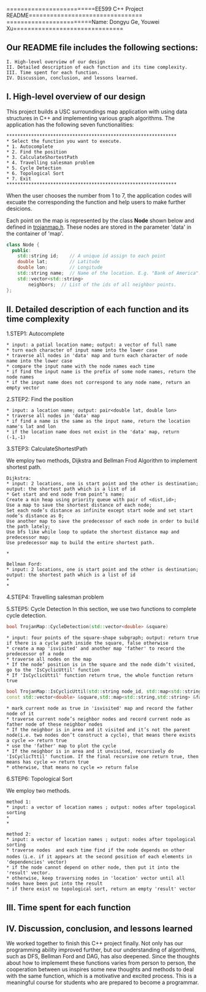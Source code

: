 
=========================EE599 C++ Project README================================
========================Name: Dongyu Ge, Youwei Xu===============================

## Our README file includes the following sections:

```shell
I. High-level overview of our design 
II. Detailed description of each function and its time complexity.
III. Time spent for each function.
IV. Discussion, conclusion, and lessons learned.
```


## I. High-level overview of our design 

This project builds a USC surroundings map application with using data structures in C++ and implementing various graph algorithms. The application has the following seven functionalities:

```shell
**************************************************************
* Select the function you want to execute.
* 1. Autocomplete
* 2. Find the position
* 3. CalculateShortestPath
* 4. Travelling salesman problem
* 5. Cycle Detection
* 6. Topological Sort
* 7. Exit
**************************************************************
```

When the user chooses the number from 1 to 7, the application codes will excuate the corresponding the function and help users to make further desicions.

Each point on the map is represented by the class **Node** shown below and defined in [trojanmap.h](src/lib/trojanmap.h). These nodes are stored in the parameter 'data' in the container of 'map'.

```cpp
class Node {
  public:
    std::string id;    // A unique id assign to each point
    double lat;        // Latitude
    double lon;        // Longitude
    std::string name;  // Name of the location. E.g. "Bank of America".
    std::vector<std::string>
        neighbors;  // List of the ids of all neighbor points.
};

```


## II. Detailed description of each function and its time complexity

1.STEP1: Autocomplete

```shell
* input: a patial location name; output: a vector of full name
* turn each character of input name into the lower case
* traverse all nodes in 'data' map and turn each character of node name into the lower case
* compare the input name with the node names each time
* if find the input name is the prefix of some node names, return the node names
* if the input name does not correspond to any node name, return an empty vector
```

2.STEP2: Find the position

```shell
* input: a location name; output: pair<double lat, double lon>
* traverse all nodes in 'data' map
* if find a name is the same as the input name, return the location name's lat and lon
* if the location name does not exist in the 'data' map, return (-1,-1)
```

3.STEP3: CalculateShortestPath

We employ two methods, Dijkstra and Bellman Frod Algorithm to implement shortest path. 

```shell
Dijkstra:
* input: 2 locations, one is start point and the other is destination; output: the shortest path which is a list of id
* Get start and end node from point’s name;
Create a min heap using priority queue with pair of <dist,id>;
Use a map to save the shortest distance of each node;
Set each node’s distance as infinite except start node and set start node’s distance as 0;
Use another map to save the predecessor of each node in order to build the path lately;
Use bfs like while loop to update the shortest distance map and predecessor map;
Use predecessor map to build the entire shortest path.

*

Bellman Ford:
* input: 2 locations, one is start point and the other is destination; output: the shortest path which is a list of id
*
*
```

4.STEP4: Travelling salesman problem


5.STEP5: Cycle Detection
In this section, we use two functions to complete cycle detection.

```cpp 
bool TrojanMap::CycleDetection(std::vector<double> &square) 
```
```shell
* input: four points of the square-shape subgraph; output: return true if there is a cycle path inside the square, false otherwise
* create a map 'isvisited' and another map 'father' to record the predecessor of a node
* traverse all nodes on the map
* If the node’ position is in the square and the node didn’t visited, go to the 'IsCyclicUttil' function
* If 'IsCyclicUttil' function return true, the whole function return true
```

```cpp
bool TrojanMap::IsCyclicUttil(std::string node_id, std::map<std::string,int> &isvisit,std::string parent_id,
const std::vector<double> &square,std::map<std::string,std::string> &father)
```
```shell
* mark current node as true in 'isvisited' map and record the father node of it 
* traverse current node’s neighbor nodes and record current node as father node of these neighbor nodes
* If the neighbor is in area and it visited and it’s not the parent node(i.e. two nodes don’t construct a cycle), that means there exists a cycle => return true
* use the 'father' map to plot the cycle
* If the neighbor is in area and it unvisited, recursively do 'IsCyclicTttil' functiom. If the final recursive one return true, then means has cycle => return true
* otherwise, that means no cycle => return false
```


6.STEP6: Topological Sort

We employ two methods.

```shell
method 1:
* input: a vector of location names ; output: nodes after topological sorting
*
*

method 2:
* input: a vector of location names ; output: nodes after topological sorting
* traverse nodes  and each time find if the node depends on other nodes（i.e. if it appears at the second position of each elements in 'dependencies' vector)
* if the node cannot depend on other node, then put it into the 'result' vector.
* otherwise, keep traversing nodes in 'location' vector until all nodes have been put into the result
* if there exist no topological sort, return an empty 'result' vector
```


## III. Time spent for each function

   



## IV. Discussion, conclusion, and lessons learned

We worked together to finish this C++ project finally. Not only has our programming ability improved further, but our understanding of algorithms, such as DFS, Bellman Ford and DAG, has also deepened. Since the thoughts about how to implememt these functions varies from person to person, the cooperation between us inspires some new thoughts and methods to deal with the same function, which is a motivative and excited process. This is a meaningful course for students who are prepared to become a programmar.

